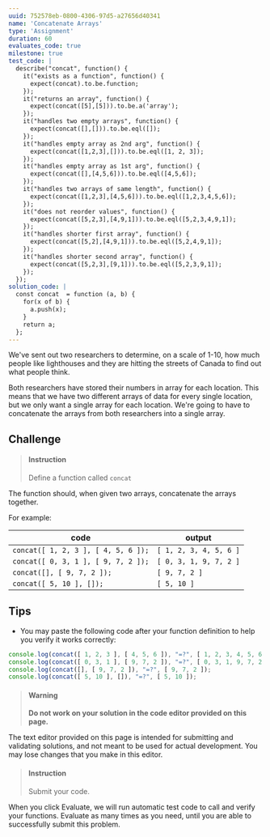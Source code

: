 ```yaml
---
uuid: 752578eb-0800-4306-97d5-a27656d40341
name: 'Concatenate Arrays'
type: 'Assignment'
duration: 60
evaluates_code: true
milestone: true
test_code: |
  describe("concat", function() {
    it("exists as a function", function() {
      expect(concat).to.be.function;
    });
    it("returns an array", function() {
      expect(concat([5],[5])).to.be.a('array');
    });
    it("handles two empty arrays", function() {
      expect(concat([],[])).to.be.eql([]);
    });
    it("handles empty array as 2nd arg", function() {
      expect(concat([1,2,3],[])).to.be.eql([1, 2, 3]);
    });
    it("handles empty array as 1st arg", function() {
      expect(concat([],[4,5,6])).to.be.eql([4,5,6]);
    });
    it("handles two arrays of same length", function() {
      expect(concat([1,2,3],[4,5,6])).to.be.eql([1,2,3,4,5,6]);
    });
    it("does not reorder values", function() {
      expect(concat([5,2,3],[4,9,1])).to.be.eql([5,2,3,4,9,1]);
    });
    it("handles shorter first array", function() {
      expect(concat([5,2],[4,9,1])).to.be.eql([5,2,4,9,1]);
    });
    it("handles shorter second array", function() {
      expect(concat([5,2,3],[9,1])).to.be.eql([5,2,3,9,1]);
    });
  });
solution_code: |
  const concat  = function (a, b) {
    for(x of b) {
      a.push(x);
    }
    return a;
  };
---
```


We've sent out two researchers to determine, on a scale of 1-10, how much people like lighthouses and they are hitting the streets of Canada to find out what people think. 

Both researchers have stored their numbers in array for each location. This means that we have two different arrays of data for every single location, but we only want a single array for each location. We're going to have to concatenate the arrays from both researchers into a single array.

## Challenge

> #### Instruction
> Define a function called `concat`

The function should, when given two arrays, concatenate the arrays together.

For example:

| code  | output |
| ----- | ------ |
|  `concat([ 1, 2, 3 ], [ 4, 5, 6 ]);`  |  `[ 1, 2, 3, 4, 5, 6 ]`  |
|  `concat([ 0, 3, 1 ], [ 9, 7, 2 ]);`  |  `[ 0, 3, 1, 9, 7, 2 ]`  |
|  `concat([], [ 9, 7, 2 ]);`           |  `[ 9, 7, 2 ]`  |
|  `concat([ 5, 10 ], []);`             |  `[ 5, 10 ]`  |

## Tips

* You may paste the following code after your function definition to help you verify it works correctly:

```javascript
console.log(concat([ 1, 2, 3 ], [ 4, 5, 6 ]), "=?", [ 1, 2, 3, 4, 5, 6 ]);
console.log(concat([ 0, 3, 1 ], [ 9, 7, 2 ]), "=?", [ 0, 3, 1, 9, 7, 2 ]);
console.log(concat([], [ 9, 7, 2 ]), "=?", [ 9, 7, 2 ]);
console.log(concat([ 5, 10 ], []), "=?", [ 5, 10 ]);
```

> #### Warning
> **Do not work on your solution in the code editor provided on this page.**

The text editor provided on this page is intended for submitting and validating solutions, and not meant to be used for actual development. You may lose changes that you make in this editor.

> #### Instruction
> Submit your code.

When you click Evaluate, we will run automatic test code to call and verify your functions. Evaluate as many times as you need, until you are able to successfully submit this problem.

